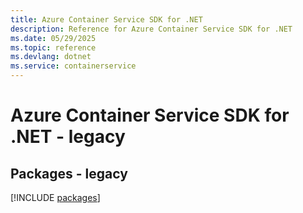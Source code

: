 ```yaml
---
title: Azure Container Service SDK for .NET
description: Reference for Azure Container Service SDK for .NET
ms.date: 05/29/2025
ms.topic: reference
ms.devlang: dotnet
ms.service: containerservice
---
```

# Azure Container Service SDK for .NET - legacy
## Packages - legacy
[!INCLUDE [packages](container-service-index.md)]